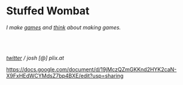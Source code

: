 # Stuffed Wombat

*I make [games](games) and [think](thinking) about making games.*
<br><br>

<br><br>
*<a href="https://twitter.com/wombatstuff" target="_blank">twitter</a> / josh [@] plix.at*


https://docs.google.com/document/d/19jMczQZmGKKnd2HYK2caN-X9FxHEdWCYMdsZ7bp4BXE/edit?usp=sharing
